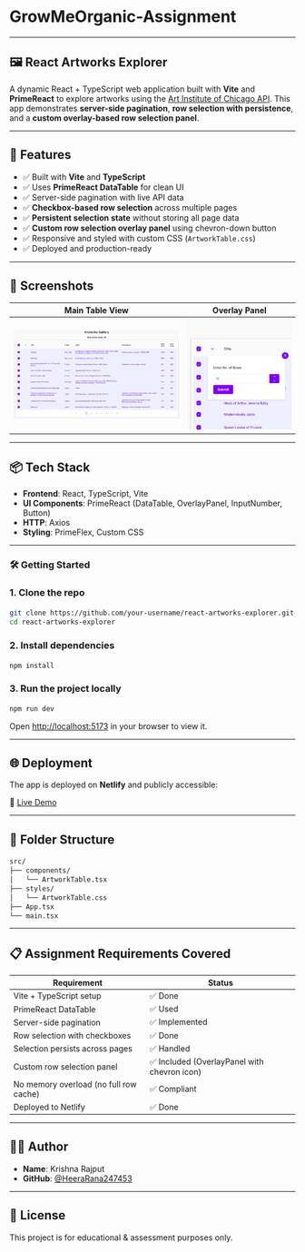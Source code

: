# GrowMeOrganic-Assignment

---

## 🖼️ React Artworks Explorer

A dynamic React + TypeScript web application built with **Vite** and **PrimeReact** to explore artworks using the [Art Institute of Chicago API](https://api.artic.edu/docs/#introduction). This app demonstrates **server-side pagination**, **row selection with persistence**, and a **custom overlay-based row selection panel**.

---

## 🚀 Features

- ✅ Built with **Vite** and **TypeScript**
- ✅ Uses **PrimeReact DataTable** for clean UI
- ✅ Server-side pagination with live API data
- ✅ **Checkbox-based row selection** across multiple pages
- ✅ **Persistent selection state** without storing all page data
- ✅ **Custom row selection overlay panel** using chevron-down button
- ✅ Responsive and styled with custom CSS (`ArtworkTable.css`)
- ✅ Deployed and production-ready

---

## 📸 Screenshots

| Main Table View | Overlay Panel |
|------------------|----------------|
| ![Table View](./screenshots/table.png) | ![Overlay](./screenshots/overlay.png) |

---

## 📦 Tech Stack

- **Frontend**: React, TypeScript, Vite
- **UI Components**: PrimeReact (DataTable, OverlayPanel, InputNumber, Button)
- **HTTP**: Axios
- **Styling**: PrimeFlex, Custom CSS


---

### 🛠️ Getting Started

### 1. Clone the repo

```bash
git clone https://github.com/your-username/react-artworks-explorer.git
cd react-artworks-explorer
```

### 2. Install dependencies

```bash
npm install
```

### 3. Run the project locally

```bash
npm run dev
```

Open [http://localhost:5173](http://localhost:5173) in your browser to view it.

---

## 🌐 Deployment

The app is deployed on **Netlify** and publicly accessible:

🔗 [Live Demo](https://your-live-app-url.netlify.app)

---

## 📁 Folder Structure

```
src/
├── components/
│   └── ArtworkTable.tsx
├── styles/
│   └── ArtworkTable.css
├── App.tsx
└── main.tsx
```

---

## 📋 Assignment Requirements Covered

| Requirement | Status |
|-------------|--------|
| Vite + TypeScript setup | ✅ Done |
| PrimeReact DataTable | ✅ Used |
| Server-side pagination | ✅ Implemented |
| Row selection with checkboxes | ✅ Done |
| Selection persists across pages | ✅ Handled |
| Custom row selection panel | ✅ Included (OverlayPanel with chevron icon) |
| No memory overload (no full row cache) | ✅ Compliant |
| Deployed to Netlify | ✅ Done |

---

## 🙋‍♂️ Author

- **Name**: Krishna Rajput
- **GitHub**: [@HeeraRana247453](https://github.com/HeeraRana247453)

---

## 📃 License

This project is for educational & assessment purposes only.
```